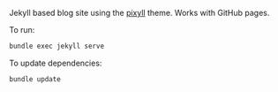 Jekyll based blog site using the [pixyll](http://www.pixyll.com) theme. Works with GitHub pages.

To run:
```bash
bundle exec jekyll serve
```
To update dependencies:
```
bundle update
```
